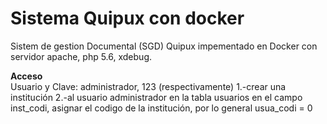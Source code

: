 
# Sistema Quipux con  docker 
Sistem de gestion Documental (SGD) Quipux impementado 
en Docker con servidor apache, php 5.6, xdebug. 
  
 **Acceso**
 \
 Usuario y Clave: administrador, 123 (respectivamente)
 1.-crear una institución
 2.-al usuario administrador en la tabla usuarios en el campo inst_codi, asignar el codigo de la 
 institución, por lo general usua_codi = 0
 